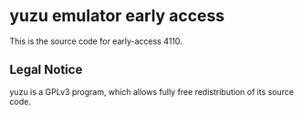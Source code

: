 yuzu emulator early access
=============

This is the source code for early-access 4110.

## Legal Notice

yuzu is a GPLv3 program, which allows fully free redistribution of its source code.
